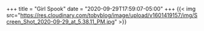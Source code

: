+++
title = "Girl Spook"
date = "2020-09-29T17:59:07-05:00"
+++
{{< img src="https://res.cloudinary.com/tobyblog/image/upload/v1601419157/img/Screen_Shot_2020-09-29_at_5.38.11_PM.jpg" >}}